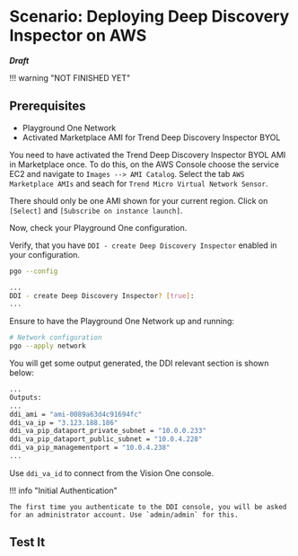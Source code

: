 # Scenario: Deploying Deep Discovery Inspector on AWS

***Draft***

!!! warning "NOT FINISHED YET"

## Prerequisites

- Playground One Network
- Activated Marketplace AMI for Trend Deep Discovery Inspector BYOL

You need to have activated the Trend Deep Discovery Inspector BYOL AMI in Marketplace once. To do this, on the AWS Console choose the service EC2 and navigate to `Images --> AMI Catalog`. Select the tab `AWS Marketplace AMIs` and seach for `Trend Micro Virtual Network Sensor`.

There should only be one AMI shown for your current region. Click on `[Select]` and `[Subscribe on instance launch]`. 

Now, check your Playground One configuration.

Verify, that you have `DDI - create Deep Discovery Inspector` enabled in your configuration.

```sh
pgo --config
```

```sh
...
DDI - create Deep Discovery Inspector? [true]: 
...
```

Ensure to have the Playground One Network up and running:

```sh
# Network configuration
pgo --apply network
```

You will get some output generated, the DDI relevant section is shown below:

```sh
...
Outputs:
...
ddi_ami = "ami-0089a63d4c91694fc"
ddi_va_ip = "3.123.188.186"
ddi_va_pip_dataport_private_subnet = "10.0.0.233"
ddi_va_pip_dataport_public_subnet = "10.0.4.228"
ddi_va_pip_managementport = "10.0.4.238"
...
```

Use `ddi_va_id` to connect from the Vision One console.

!!! info "Initial Authentication"

    The first time you authenticate to the DDI console, you will be asked for an administrator account. Use `admin/admin` for this.

## Test It
